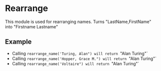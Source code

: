 Rearrange
=========

This module is used for rearranging names.
Turns "LastName,FirstName" into "Firstname Lastname"

## Example

* Calling `rearrange_name('Turing, Alan") will return `"Alan Turing"`
* Calling `rearrange_name('Hopper, Grace M.") will return `"Alan Turing"`
* Calling `rearrange_name('Voltaire") will return `"Alan Turing"`